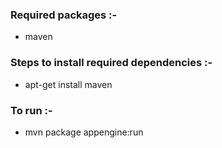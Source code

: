 ### Required packages :-
- maven

### Steps to install required dependencies :-
- apt-get install maven

### To run :-
- mvn package appengine:run

